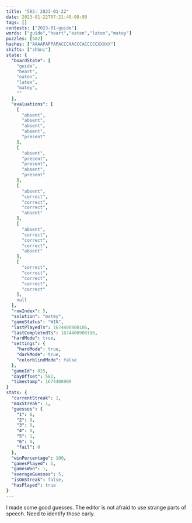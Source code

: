 ```yaml
---
title: "582: 2023-01-22"
date: 2023-01-22T07:21:40-08:00
tags: []
contests: ["2023-01-guide"]
words: ["guide","heart","eaten","latex","matey"]
puzzles: [582]
hashes: ["AAAAPAPPAPACCCAACCCACCCCCXXXXX"]
shifts: ["shbni"]
state: {
  "boardState": [
    "guide",
    "heart",
    "eaten",
    "latex",
    "matey",
    ""
  ],
  "evaluations": [
    [
      "absent",
      "absent",
      "absent",
      "absent",
      "present"
    ],
    [
      "absent",
      "present",
      "present",
      "absent",
      "present"
    ],
    [
      "absent",
      "correct",
      "correct",
      "correct",
      "absent"
    ],
    [
      "absent",
      "correct",
      "correct",
      "correct",
      "absent"
    ],
    [
      "correct",
      "correct",
      "correct",
      "correct",
      "correct"
    ],
    null
  ],
  "rowIndex": 5,
  "solution": "matey",
  "gameStatus": "WIN",
  "lastPlayedTs": 1674400900186,
  "lastCompletedTs": 1674400900186,
  "hardMode": true,
  "settings": {
    "hardMode": true,
    "darkMode": true,
    "colorblindMode": false
  },
  "gameId": 825,
  "dayOffset": 582,
  "timestamp": 1674400900
}
stats: {
  "currentStreak": 1,
  "maxStreak": 1,
  "guesses": {
    "1": 0,
    "2": 0,
    "3": 0,
    "4": 0,
    "5": 1,
    "6": 0,
    "fail": 0
  },
  "winPercentage": 100,
  "gamesPlayed": 1,
  "gamesWon": 1,
  "averageGuesses": 5,
  "isOnStreak": false,
  "hasPlayed": true
}
---
```

<!-- more -->
I made some good guesses. The editor is not afraid to use strange parts of speech. Need to identify those early. 
